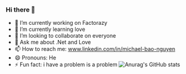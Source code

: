 ### Hi there 👋
- 🔭 I’m currently working on Factorazy
- 🌱 I’m currently learning love
- 👯 I’m looking to collaborate on everyone
- 💬 Ask me about .Net and Love
- 📫 How to reach me: www.linkedin.com/in/michael-bao-nguyen
- 😄 Pronouns: He
- ⚡ Fun fact: i have a problem is a problem
![Anurag's GitHub stats](https://github-readme-stats.vercel.app/api?username=anuraghazra&show_icons=true&theme=transparent)
